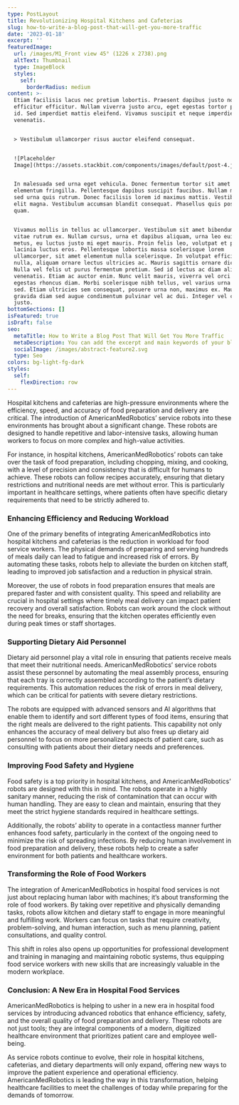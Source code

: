 ```yaml
---
type: PostLayout
title: Revolutionizing Hospital Kitchens and Cafeterias
slug: how-to-write-a-blog-post-that-will-get-you-more-traffic
date: '2023-01-18'
excerpt: ''
featuredImage:
  url: /images/M1_Front view 45° (1226 x 2738).png
  altText: Thumbnail
  type: ImageBlock
  styles:
    self:
      borderRadius: medium
content: >-
  Etiam facilisis lacus nec pretium lobortis. Praesent dapibus justo non
  efficitur efficitur. Nullam viverra justo arcu, eget egestas tortor pretium
  id. Sed imperdiet mattis eleifend. Vivamus suscipit et neque imperdiet
  venenatis.


  > Vestibulum ullamcorper risus auctor eleifend consequat.


  ![Placeholder
  Image](https://assets.stackbit.com/components/images/default/post-4.jpeg)


  In malesuada sed urna eget vehicula. Donec fermentum tortor sit amet nisl
  elementum fringilla. Pellentesque dapibus suscipit faucibus. Nullam malesuada
  sed urna quis rutrum. Donec facilisis lorem id maximus mattis. Vestibulum quis
  elit magna. Vestibulum accumsan blandit consequat. Phasellus quis posuere
  quam.


  Vivamus mollis in tellus ac ullamcorper. Vestibulum sit amet bibendum ipsum,
  vitae rutrum ex. Nullam cursus, urna et dapibus aliquam, urna leo euismod
  metus, eu luctus justo mi eget mauris. Proin felis leo, volutpat et purus in,
  lacinia luctus eros. Pellentesque lobortis massa scelerisque lorem
  ullamcorper, sit amet elementum nulla scelerisque. In volutpat efficitur
  nulla, aliquam ornare lectus ultricies ac. Mauris sagittis ornare dictum.
  Nulla vel felis ut purus fermentum pretium. Sed id lectus ac diam aliquet
  venenatis. Etiam ac auctor enim. Nunc velit mauris, viverra vel orci ut,
  egestas rhoncus diam. Morbi scelerisque nibh tellus, vel varius urna malesuada
  sed. Etiam ultricies sem consequat, posuere urna non, maximus ex. Mauris
  gravida diam sed augue condimentum pulvinar vel ac dui. Integer vel convallis
  justo.
bottomSections: []
isFeatured: true
isDraft: false
seo:
  metaTitle: How to Write a Blog Post That Will Get You More Traffic
  metaDescription: You can add the excerpt and main keywords of your blog post here.
  socialImage: /images/abstract-feature2.svg
  type: Seo
colors: bg-light-fg-dark
styles:
  self:
    flexDirection: row
---
```

Hospital kitchens and cafeterias are high-pressure environments where the efficiency, speed, and accuracy of food preparation and delivery are critical. The introduction of AmericanMedRobotics’ service robots into these environments has brought about a significant change. These robots are designed to handle repetitive and labor-intensive tasks, allowing human workers to focus on more complex and high-value activities.

For instance, in hospital kitchens, AmericanMedRobotics’ robots can take over the task of food preparation, including chopping, mixing, and cooking, with a level of precision and consistency that is difficult for humans to achieve. These robots can follow recipes accurately, ensuring that dietary restrictions and nutritional needs are met without error. This is particularly important in healthcare settings, where patients often have specific dietary requirements that need to be strictly adhered to.

### Enhancing Efficiency and Reducing Workload

One of the primary benefits of integrating AmericanMedRobotics into hospital kitchens and cafeterias is the reduction in workload for food service workers. The physical demands of preparing and serving hundreds of meals daily can lead to fatigue and increased risk of errors. By automating these tasks, robots help to alleviate the burden on kitchen staff, leading to improved job satisfaction and a reduction in physical strain.

Moreover, the use of robots in food preparation ensures that meals are prepared faster and with consistent quality. This speed and reliability are crucial in hospital settings where timely meal delivery can impact patient recovery and overall satisfaction. Robots can work around the clock without the need for breaks, ensuring that the kitchen operates efficiently even during peak times or staff shortages.

### Supporting Dietary Aid Personnel

Dietary aid personnel play a vital role in ensuring that patients receive meals that meet their nutritional needs. AmericanMedRobotics’ service robots assist these personnel by automating the meal assembly process, ensuring that each tray is correctly assembled according to the patient’s dietary requirements. This automation reduces the risk of errors in meal delivery, which can be critical for patients with severe dietary restrictions.

The robots are equipped with advanced sensors and AI algorithms that enable them to identify and sort different types of food items, ensuring that the right meals are delivered to the right patients. This capability not only enhances the accuracy of meal delivery but also frees up dietary aid personnel to focus on more personalized aspects of patient care, such as consulting with patients about their dietary needs and preferences.

### Improving Food Safety and Hygiene

Food safety is a top priority in hospital kitchens, and AmericanMedRobotics’ robots are designed with this in mind. The robots operate in a highly sanitary manner, reducing the risk of contamination that can occur with human handling. They are easy to clean and maintain, ensuring that they meet the strict hygiene standards required in healthcare settings.

Additionally, the robots’ ability to operate in a contactless manner further enhances food safety, particularly in the context of the ongoing need to minimize the risk of spreading infections. By reducing human involvement in food preparation and delivery, these robots help to create a safer environment for both patients and healthcare workers.

### Transforming the Role of Food Workers

The integration of AmericanMedRobotics in hospital food services is not just about replacing human labor with machines; it’s about transforming the role of food workers. By taking over repetitive and physically demanding tasks, robots allow kitchen and dietary staff to engage in more meaningful and fulfilling work. Workers can focus on tasks that require creativity, problem-solving, and human interaction, such as menu planning, patient consultations, and quality control.

This shift in roles also opens up opportunities for professional development and training in managing and maintaining robotic systems, thus equipping food service workers with new skills that are increasingly valuable in the modern workplace.

### Conclusion: A New Era in Hospital Food Services

AmericanMedRobotics is helping to usher in a new era in hospital food services by introducing advanced robotics that enhance efficiency, safety, and the overall quality of food preparation and delivery. These robots are not just tools; they are integral components of a modern, digitized healthcare environment that prioritizes patient care and employee well-being.

As service robots continue to evolve, their role in hospital kitchens, cafeterias, and dietary departments will only expand, offering new ways to improve the patient experience and operational efficiency. AmericanMedRobotics is leading the way in this transformation, helping healthcare facilities to meet the challenges of today while preparing for the demands of tomorrow.
